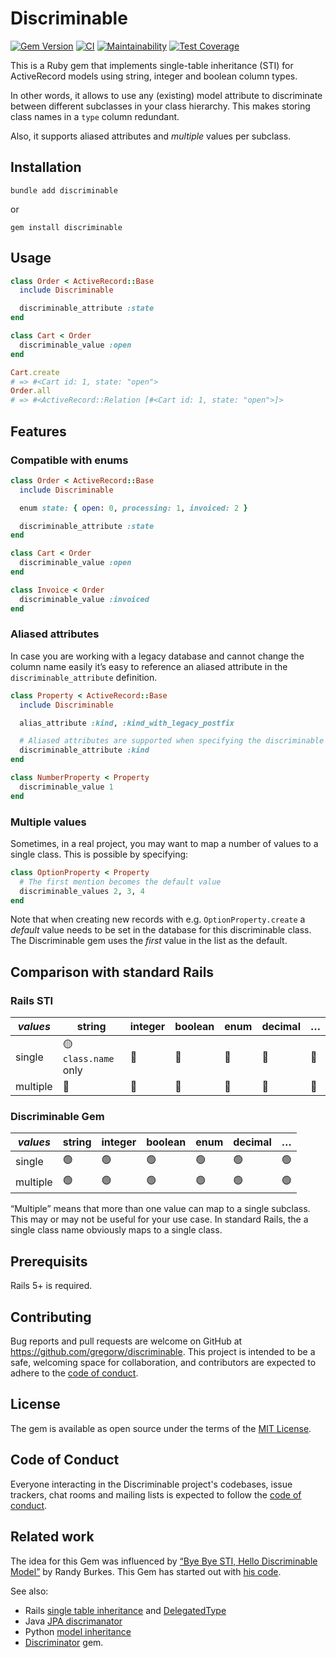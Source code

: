 

# Discriminable

[![Gem Version](https://badge.fury.io/rb/discriminable.svg)](https://rubygems.org/gems/discriminable)
[![CI](https://github.com/gregorw/discriminable/actions/workflows/main.yml/badge.svg?event=push)](https://github.com/gregorw/discriminable/actions/workflows/main.yml)
[![Maintainability](https://api.codeclimate.com/v1/badges/94041c5f946b64040368/maintainability)](https://codeclimate.com/github/gregorw/discriminable/maintainability)
[![Test Coverage](https://api.codeclimate.com/v1/badges/94041c5f946b64040368/test_coverage)](https://codeclimate.com/github/gregorw/discriminable/test_coverage)

This is a Ruby gem that implements single-table inheritance (STI) for ActiveRecord models using string, integer and boolean column types.

In other words, it allows to use any (existing) model attribute to discriminate between different subclasses in your class hierarchy. This makes storing class names in a `type` column redundant.

Also, it supports aliased attributes and _multiple_ values per subclass.

## Installation

    bundle add discriminable

or

    gem install discriminable

## Usage

```ruby
class Order < ActiveRecord::Base
  include Discriminable

  discriminable_attribute :state
end

class Cart < Order
  discriminable_value :open
end

Cart.create
# => #<Cart id: 1, state: "open">
Order.all
# => #<ActiveRecord::Relation [#<Cart id: 1, state: "open">]>
```

## Features

### Compatible with enums

```ruby
class Order < ActiveRecord::Base
  include Discriminable

  enum state: { open: 0, processing: 1, invoiced: 2 }

  discriminable_attribute :state
end

class Cart < Order
  discriminable_value :open
end

class Invoice < Order
  discriminable_value :invoiced
end
```

### Aliased attributes

In case you are working with a legacy database and cannot change the column name easily it’s easy to reference an aliased attribute in the `discriminable_attribute` definition.

```ruby
class Property < ActiveRecord::Base
  include Discriminable

  alias_attribute :kind, :kind_with_legacy_postfix

  # Aliased attributes are supported when specifying the discriminable attribute
  discriminable_attribute :kind
end

class NumberProperty < Property
  discriminable_value 1
end
```

### Multiple values

Sometimes, in a real project, you may want to map a number of values to a single class. This is possible by specifying:

```ruby
class OptionProperty < Property
  # The first mention becomes the default value
  discriminable_values 2, 3, 4
end
```

Note that when creating new records with e.g. `OptionProperty.create` a _default_ value needs to be set in the database for this discriminable class. The Discriminable gem uses the _first_ value in the list as the default.


## Comparison with standard Rails


### Rails STI

| *values* | string | integer | boolean | enum | decimal | … |
|--|--|--|--|--|--|--|
| single | 🟡 `class.name` only | 🔴 |  🔴 |  🔴 |  🔴 |  🔴 |
| multiple | 🔴 | 🔴 |  🔴 |  🔴 |  🔴 |  🔴 |

### Discriminable Gem

| *values* | string | integer | boolean | enum | decimal | … |
|--|--|--|--|--|--| --|
| single | 🟢 | 🟢 |  🟢 |  🟢 |  🟢 | 🟢 |
| multiple | 🟢 | 🟢 |  🟢 |  🟢 |  🟢 | 🟢 |

“Multiple” means that more than one value can map to a single subclass. This may or may not be useful for your use case. In standard Rails, the a single class name obviously maps to a single class.

## Prerequisits

Rails 5+ is required.


## Contributing

Bug reports and pull requests are welcome on GitHub at https://github.com/gregorw/discriminable. This project is intended to be a safe, welcoming space for collaboration, and contributors are expected to adhere to the [code of conduct](https://github.com/gregorw/discriminable/blob/main/CODE_OF_CONDUCT.md).

## License

The gem is available as open source under the terms of the [MIT License](https://opensource.org/licenses/MIT).

## Code of Conduct

Everyone interacting in the Discriminable project's codebases, issue trackers, chat rooms and mailing lists is expected to follow the [code of conduct](https://github.com/gregorw/discriminable/blob/main/CODE_OF_CONDUCT.md).

## Related work

The idea for this Gem was influenced by [“Bye Bye STI, Hello Discriminable Model”](https://www.salsify.com/blog/engineering/bye-bye-sti-hello-discriminable-model) by Randy Burkes. This Gem has started out with [his code](https://gist.github.com/rlburkes/798e186acb2f93e787a5).

See also:

- Rails [single table inheritance](https://api.rubyonrails.org/classes/ActiveRecord/Inheritance.html) and [DelegatedType](https://api.rubyonrails.org/classes/ActiveRecord/DelegatedType.html)
- Java [JPA discrimanator](https://openjpa.apache.org/builds/1.0.2/apache-openjpa-1.0.2/docs/manual/jpa_overview_mapping_discrim.html)
- Python [model inheritance](https://docs.djangoproject.com/en/4.0/topics/db/models/#model-inheritance-1)
- [Discriminator](https://github.com/gdpelican/discriminator) gem.
